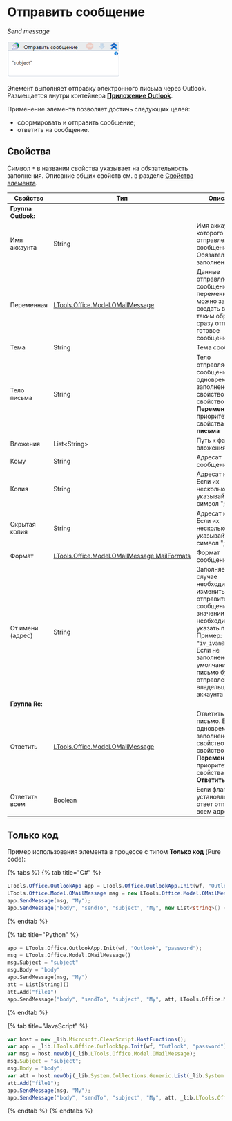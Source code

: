 # Отправить сообщение

*Send message*

![](<../../../.gitbook/assets/image (73).png>)

Элемент выполняет отправку электронного письма через Outlook. Размещается внутри контейнера [**Приложение Outlook**](https://docs.primo-rpa.ru/primo-rpa/g_elements/el_basic/els_outlook).

Применение элемента позволяет достичь следующих целей:
- сформировать и отправить сообщение;
- ответить на сообщение.



## Свойства
Символ `*` в названии свойства указывает на обязательность заполнения. Описание общих свойств см. в разделе [Свойства элемента](https://docs.primo-rpa.ru/primo-rpa/primo-studio/process/elements#svoistva-elementa).

| Свойство       | Тип                                                                      | Описание                                              
| -------------- | ------------------------------------------------------------------------ | ---------------------------------------------------- 
| **Группа Outlook:** |  |    |
| Имя аккаунта   | String                                                                   | Имя аккаунта, от которого будет отправлено сообщение. Обязательно для заполнения 
| Переменная     | [LTools.Office.Model.OMailMessage](../els\_mail/datatypes/omailmessage.md)| Данные отправляемого сообщения. Эту переменную можно заранее создать в коде и, таким образом, сразу отправить готовое сообщение                     
| Тема           | String                                                                   | Тема сообщения                                       
| Тело письма    | String                                                                   | Тело отправляемого сообщения. Если одновременно заполнено это свойство и свойство **Переменная**, то приоритет будет у свойства **Тело письма**                            
| Вложения       | List\<String>                                                            | Путь к файлу вложения письма                         
| Кому           | String                                                                   | Адресат сообщения                                    
| Копия          | String                                                                   | Адресат копии. Если их несколько, указывайте через символ ";"
| Скрытая копия  | String                                                                   | Адресат копии. Если их несколько, указывайте через символ ";"
| Формат         | [LTools.Office.Model.OMailMessage.MailFormats](../els\_mail/datatypes/mailformats.md) | Формат сообщения                        
| От имени (адрес) | String   | Заполняется в случае необходимости изменить отправителя сообщения. В значении необходимо указать почту. Пример: `"iv_ivan@mail.ru"`. Если не заполнено, то по умолчанию письмо будет отправлено от владельца аккаунта | Нет
| **Группа Re:** |  |    |
| Ответить       | [LTools.Office.Model.OMailMessage](../els\_mail/datatypes/omailmessage.md) | Ответить на письмо. Если одновременно заполнено это свойство и свойство **Переменная**, то приоритет будет у свойства **Ответить**                                    
| Ответить всем  | Boolean                                                                    | Если флаг установлен, то ответ отправится всем адресатам 

## Только код

Пример использования элемента в процессе с типом **Только код** (Pure code):

{% tabs %}
{% tab title="C#" %}
```csharp
LTools.Office.OutlookApp app = LTools.Office.OutlookApp.Init(wf, "Outlook", "password");
LTools.Office.Model.OMailMessage msg = new LTools.Office.Model.OMailMessage() { Subject = "subject", Body = "body" };
app.SendMessage(msg, "My");
app.SendMessage("body", "sendTo", "subject", "My", new List<string>() { "file1" }, LTools.Office.Model.OMailMessage.MailFormats.HTML);
```
{% endtab %}

{% tab title="Python" %}
```python
app = LTools.Office.OutlookApp.Init(wf, "Outlook", "password");
msg = LTools.Office.Model.OMailMessage() 
msg.Subject = "subject"
msg.Body = "body"
app.SendMessage(msg, "My")
att = List[String]()
att.Add("file1")
app.SendMessage("body", "sendTo", "subject", "My", att, LTools.Office.Model.OMailMessage.MailFormats.HTML)
```
{% endtab %}

{% tab title="JavaScript" %}
```javascript
var host = new _lib.Microsoft.ClearScript.HostFunctions();
var app = _lib.LTools.Office.OutlookApp.Init(wf, "Outlook", "password");
var msg = host.newObj(_lib.LTools.Office.Model.OMailMessage); 
msg.Subject = "subject";
msg.Body = "body";
var att = host.newObj(_lib.System.Collections.Generic.List(_lib.System.String));
att.Add("file1");
app.SendMessage(msg, "My");
app.SendMessage("body", "sendTo", "subject", "My", att, _lib.LTools.Office.Model.OMailMessage.MailFormats.HTML);
```
{% endtab %}
{% endtabs %}



